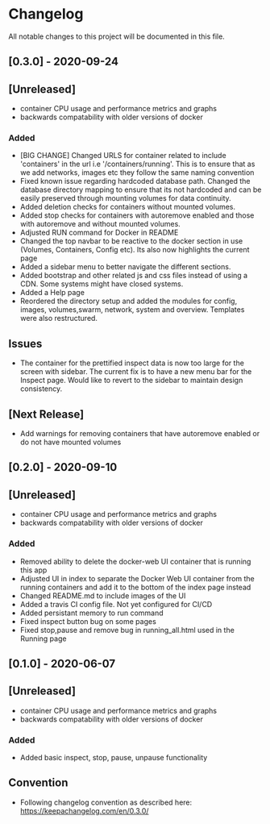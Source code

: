 # Changelog

All notable changes to this project will be documented in this file.

## [0.3.0] - 2020-09-24

## [Unreleased]

- container CPU usage and performance metrics and graphs
- backwards compatability with older versions of docker

### Added
- [BIG CHANGE] Changed URLS for container related to include 'containers' in the url i.e '/containers/running'. This is to ensure that as we add networks, images etc they follow the same naming convention
- Fixed known issue regarding hardcoded database path. Changed the database directory mapping to ensure that its not hardcoded and can be easily preserved through mounting volumes for data continuity.
- Added deletion checks for containers without mounted volumes.
- Added stop checks for containers with autoremove enabled and those with autoremove and without mounted volumes.
- Adjusted RUN command for Docker in README
- Changed the top navbar to be reactive to the docker section in use (Volumes, Containers, Config etc). Its also now highlights the current page
- Added a sidebar menu to better navigate the different sections.
- Added bootstrap and other related js and css files instead of using a CDN. Some systems might have closed systems.
- Added a Help page
- Reordered the directory setup and added the modules for config, images, volumes,swarm, network, system and overview. Templates were also restructured.

## Issues
- The container for the prettified inspect data is now too large for the screen with sidebar. The current fix is to have a new menu bar for the  Inspect page. Would like to revert to the sidebar to maintain design consistency.

## [Next Release]
- Add warnings for removing containers that have autoremove enabled or do not have mounted volumes

## [0.2.0] - 2020-09-10

## [Unreleased]

- container CPU usage and performance metrics and graphs
- backwards compatability with older versions of docker

### Added

- Removed ability to delete the docker-web UI container that is running this app
- Adjusted UI in index to separate the Docker Web UI container from the running containers and add it to the bottom of the index page instead
- Changed README.md to include images of the UI
- Added a travis CI config file. Not yet configured for CI/CD
- Added persistant memory to run command
- Fixed inspect button bug on some pages
- Fixed stop,pause and remove bug in running_all.html used in the Running page

## [0.1.0] - 2020-06-07

## [Unreleased]

- container CPU usage and performance metrics and graphs
- backwards compatability with older versions of docker

### Added

- Added basic inspect, stop, pause, unpause functionality

## Convention

- Following changelog convention as described here: https://keepachangelog.com/en/0.3.0/